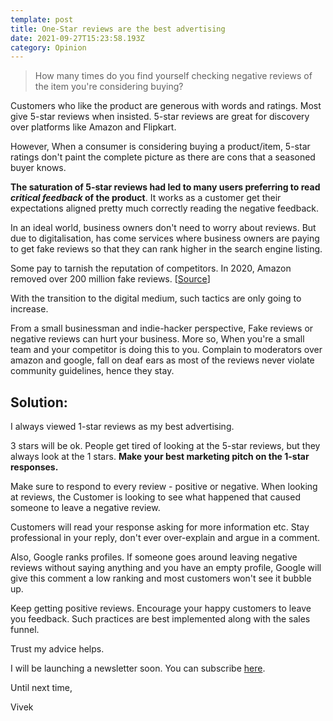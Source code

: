 ```yaml
---
template: post
title: One-Star reviews are the best advertising
date: 2021-09-27T15:23:58.193Z
category: Opinion
---
```


> How many times do you find yourself checking negative reviews of the item you're considering buying?

Customers who like the product are generous with words and ratings. Most give 5-star reviews when insisted. 5-star reviews are great for discovery over platforms like Amazon and Flipkart.

However, When a consumer is considering buying a product/item, 5-star ratings don't paint the complete picture as there are cons that a seasoned buyer knows.

**The saturation of 5-star reviews had led to many users preferring to read *critical feedback* of the product**. It works as a customer get their expectations aligned pretty much correctly reading the negative feedback.

In an ideal world, business owners don't need to worry about reviews. But due to digitalisation, has come services where business owners are paying to get fake reviews so that they can rank higher in the search engine listing.

Some pay to tarnish the reputation of competitors. In 2020, Amazon removed over 200 million fake reviews. [[Source](https://www.cnet.com/news/how-fake-reviews-flood-amazon-fueled-by-facebook-groups-like-this-one/)]

With the transition to the digital medium, such tactics are only going to increase.

From a small businessman and indie-hacker perspective, Fake reviews or negative reviews can hurt your business. More so, When you're a small team and your competitor is doing this to you. Complain to moderators over amazon and google, fall on deaf ears as most of the reviews never violate community guidelines, hence they stay.

## Solution:

I always viewed 1-star reviews as my best advertising. 

3 stars will be ok. People get tired of looking at the 5-star reviews, but they always look at the 1 stars. **Make your best marketing pitch on the 1-star responses.**

Make sure to respond to every review - positive or negative. When looking at reviews, the Customer is looking to see what happened that caused someone to leave a negative review. 

Customers will read your response asking for more information etc. Stay professional in your reply, don't ever over-explain and argue in a comment.

Also, Google ranks profiles. If someone goes around leaving negative reviews without saying anything and you have an empty profile, Google will give this comment a low ranking and most customers won't see it bubble up. 

Keep getting positive reviews. Encourage your happy customers to leave you feedback. Such practices are best implemented along with the sales funnel.

Trust my advice helps. 

I will be launching a newsletter soon. You can subscribe [here](https://marketingbaba.in/pixels-newsletter). 

Until next time,

Vivek